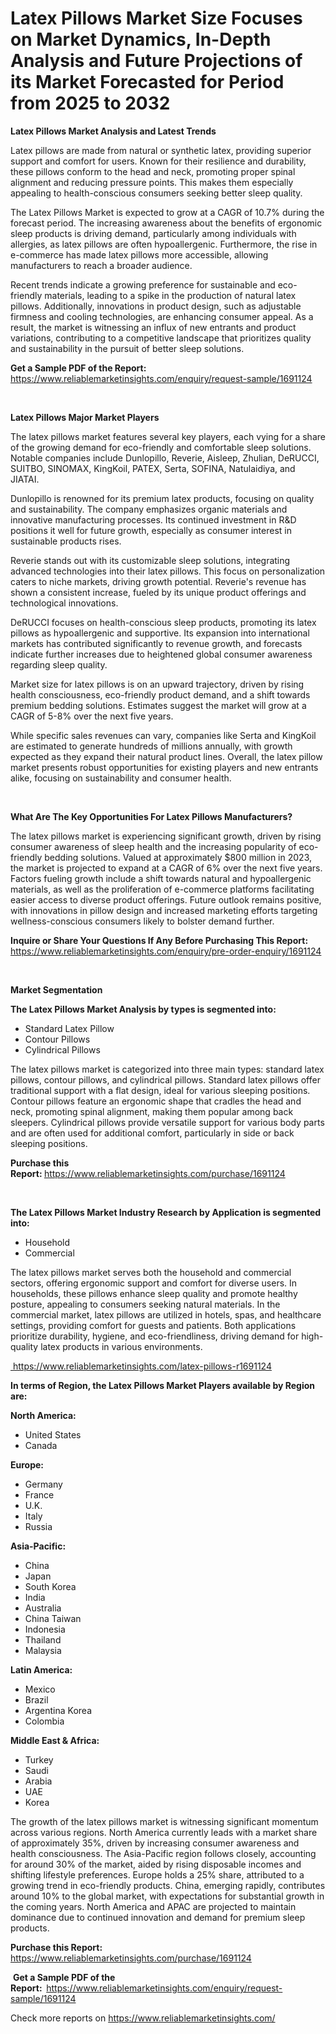 <p><h1>Latex Pillows Market Size Focuses on Market Dynamics, In-Depth Analysis and Future Projections of its Market Forecasted for Period from 2025 to 2032</h1></p><p><strong>Latex Pillows Market Analysis and Latest Trends</strong></p>
<p><p>Latex pillows are made from natural or synthetic latex, providing superior support and comfort for users. Known for their resilience and durability, these pillows conform to the head and neck, promoting proper spinal alignment and reducing pressure points. This makes them especially appealing to health-conscious consumers seeking better sleep quality.</p><p>The Latex Pillows Market is expected to grow at a CAGR of 10.7% during the forecast period. The increasing awareness about the benefits of ergonomic sleep products is driving demand, particularly among individuals with allergies, as latex pillows are often hypoallergenic. Furthermore, the rise in e-commerce has made latex pillows more accessible, allowing manufacturers to reach a broader audience.</p><p>Recent trends indicate a growing preference for sustainable and eco-friendly materials, leading to a spike in the production of natural latex pillows. Additionally, innovations in product design, such as adjustable firmness and cooling technologies, are enhancing consumer appeal. As a result, the market is witnessing an influx of new entrants and product variations, contributing to a competitive landscape that prioritizes quality and sustainability in the pursuit of better sleep solutions.</p></p>
<p><strong>Get a Sample PDF of the Report:&nbsp;</strong> <a href="https://www.reliablemarketinsights.com/enquiry/request-sample/1691124?utm_campaign=3320&utm_medium=2&utm_source=Github&utm_content=ia&utm_term=26032025&utm_id=latex-pillows">https://www.reliablemarketinsights.com/enquiry/request-sample/1691124</a></p>
<p>&nbsp;</p>
<p><strong>Latex Pillows Major Market Players</strong></p>
<p><p>The latex pillows market features several key players, each vying for a share of the growing demand for eco-friendly and comfortable sleep solutions. Notable companies include Dunlopillo, Reverie, Aisleep, Zhulian, DeRUCCI, SUITBO, SINOMAX, KingKoil, PATEX, Serta, SOFINA, Natulaidiya, and JIATAI.</p><p>Dunlopillo is renowned for its premium latex products, focusing on quality and sustainability. The company emphasizes organic materials and innovative manufacturing processes. Its continued investment in R&D positions it well for future growth, especially as consumer interest in sustainable products rises.</p><p>Reverie stands out with its customizable sleep solutions, integrating advanced technologies into their latex pillows. This focus on personalization caters to niche markets, driving growth potential. Reverie's revenue has shown a consistent increase, fueled by its unique product offerings and technological innovations.</p><p>DeRUCCI focuses on health-conscious sleep products, promoting its latex pillows as hypoallergenic and supportive. Its expansion into international markets has contributed significantly to revenue growth, and forecasts indicate further increases due to heightened global consumer awareness regarding sleep quality.</p><p>Market size for latex pillows is on an upward trajectory, driven by rising health consciousness, eco-friendly product demand, and a shift towards premium bedding solutions. Estimates suggest the market will grow at a CAGR of 5-8% over the next five years.</p><p>While specific sales revenues can vary, companies like Serta and KingKoil are estimated to generate hundreds of millions annually, with growth expected as they expand their natural product lines. Overall, the latex pillow market presents robust opportunities for existing players and new entrants alike, focusing on sustainability and consumer health.</p></p>
<p>&nbsp;</p>
<p><strong>What Are The Key Opportunities For Latex Pillows Manufacturers?</strong></p>
<p><p>The latex pillows market is experiencing significant growth, driven by rising consumer awareness of sleep health and the increasing popularity of eco-friendly bedding solutions. Valued at approximately $800 million in 2023, the market is projected to expand at a CAGR of 6% over the next five years. Factors fueling growth include a shift towards natural and hypoallergenic materials, as well as the proliferation of e-commerce platforms facilitating easier access to diverse product offerings. Future outlook remains positive, with innovations in pillow design and increased marketing efforts targeting wellness-conscious consumers likely to bolster demand further.</p></p>
<p><strong>Inquire or Share Your Questions If Any Before Purchasing This Report:</strong> <a href="https://www.reliablemarketinsights.com/enquiry/pre-order-enquiry/1691124?utm_campaign=3320&utm_medium=2&utm_source=Github&utm_content=ia&utm_term=26032025&utm_id=latex-pillows">https://www.reliablemarketinsights.com/enquiry/pre-order-enquiry/1691124</a></p>
<p>&nbsp;</p>
<p><strong>Market Segmentation</strong></p>
<p><strong>The Latex Pillows Market Analysis by types is segmented into:</strong></p>
<p><ul><li>Standard Latex Pillow</li><li>Contour Pillows</li><li>Cylindrical Pillows</li></ul></p>
<p><p>The latex pillows market is categorized into three main types: standard latex pillows, contour pillows, and cylindrical pillows. Standard latex pillows offer traditional support with a flat design, ideal for various sleeping positions. Contour pillows feature an ergonomic shape that cradles the head and neck, promoting spinal alignment, making them popular among back sleepers. Cylindrical pillows provide versatile support for various body parts and are often used for additional comfort, particularly in side or back sleeping positions.</p></p>
<p><strong>Purchase this Report:&nbsp;</strong><a href="https://www.reliablemarketinsights.com/purchase/1691124?utm_campaign=3320&utm_medium=2&utm_source=Github&utm_content=ia&utm_term=26032025&utm_id=latex-pillows">https://www.reliablemarketinsights.com/purchase/1691124</a></p>
<p>&nbsp;</p>
<p><strong>The Latex Pillows Market Industry Research by Application is segmented into:</strong></p>
<p><ul><li>Household</li><li>Commercial</li></ul></p>
<p><p>The latex pillows market serves both the household and commercial sectors, offering ergonomic support and comfort for diverse users. In households, these pillows enhance sleep quality and promote healthy posture, appealing to consumers seeking natural materials. In the commercial market, latex pillows are utilized in hotels, spas, and healthcare settings, providing comfort for guests and patients. Both applications prioritize durability, hygiene, and eco-friendliness, driving demand for high-quality latex products in various environments.</p></p>
<p><a href="https://www.reliablemarketinsights.com/latex-pillows-r1691124?utm_campaign=3320&utm_medium=2&utm_source=Github&utm_content=ia&utm_term=26032025&utm_id=latex-pillows">&nbsp;https://www.reliablemarketinsights.com/latex-pillows-r1691124</a></p>
<p><strong>In terms of Region, the Latex Pillows Market Players available by Region are:</strong></p>
<p>
    <p> <strong> North America: </strong>
        <ul>
            <li>United States</li>
            <li>Canada</li>
        </ul>
        </p> 
    <p> <strong> Europe: </strong>
        <ul>
            <li>Germany</li>
            <li>France</li>
            <li>U.K.</li>
            <li>Italy</li>
            <li>Russia</li>
        </ul>
        </p> 
    <p> <strong> Asia-Pacific: </strong>
        <ul>
            <li>China</li>
            <li>Japan</li>
            <li>South Korea</li>
            <li>India</li>
            <li>Australia</li>
            <li>China Taiwan</li>
            <li>Indonesia</li>
            <li>Thailand</li>
            <li>Malaysia</li>
        </ul>
        </p> 
    <p> <strong> Latin America: </strong>
        <ul>
            <li>Mexico</li>
            <li>Brazil</li>
            <li>Argentina Korea</li>
            <li>Colombia</li>
        </ul>
        </p> 
    <p> <strong> Middle East & Africa: </strong>
        <ul>
            <li>Turkey</li>
            <li>Saudi</li>
            <li>Arabia</li>
            <li>UAE</li>
            <li>Korea</li>
        </ul>
    </p>
    </p>
<p><p>The growth of the latex pillows market is witnessing significant momentum across various regions. North America currently leads with a market share of approximately 35%, driven by increasing consumer awareness and health consciousness. The Asia-Pacific region follows closely, accounting for around 30% of the market, aided by rising disposable incomes and shifting lifestyle preferences. Europe holds a 25% share, attributed to a growing trend in eco-friendly products. China, emerging rapidly, contributes around 10% to the global market, with expectations for substantial growth in the coming years. North America and APAC are projected to maintain dominance due to continued innovation and demand for premium sleep products.</p></p>
<p><strong>Purchase this Report: </strong><a href="https://www.reliablemarketinsights.com/purchase/1691124?utm_campaign=3320&utm_medium=2&utm_source=Github&utm_content=ia&utm_term=26032025&utm_id=latex-pillows">https://www.reliablemarketinsights.com/purchase/1691124</a></p>
<p>&nbsp;<strong>Get a Sample PDF of the Report:&nbsp;&nbsp;</strong><a href="https://www.reliablemarketinsights.com/enquiry/request-sample/1691124?utm_campaign=3320&utm_medium=2&utm_source=Github&utm_content=ia&utm_term=26032025&utm_id=latex-pillows">https://www.reliablemarketinsights.com/enquiry/request-sample/1691124</a></p>
<p><strong></strong></p>
<p>Check more reports on <a href="https://www.reliablemarketinsights.com/?utm_campaign=3320&utm_medium=2&utm_source=Github&utm_content=ia&utm_term=26032025&utm_id=latex-pillows">https://www.reliablemarketinsights.com/</a></p>